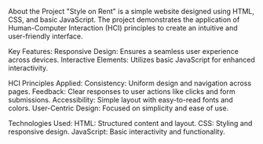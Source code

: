 About the Project
"Style on Rent" is a simple website designed using HTML, CSS, and basic JavaScript. The project demonstrates the application of Human-Computer Interaction (HCI) principles to create an intuitive and user-friendly interface.

Key Features:
Responsive Design: Ensures a seamless user experience across devices.
Interactive Elements: Utilizes basic JavaScript for enhanced interactivity.

HCI Principles Applied:
Consistency: Uniform design and navigation across pages.
Feedback: Clear responses to user actions like clicks and form submissions.
Accessibility: Simple layout with easy-to-read fonts and colors.
User-Centric Design: Focused on simplicity and ease of use.

Technologies Used:
HTML: Structured content and layout.
CSS: Styling and responsive design.
JavaScript: Basic interactivity and functionality.
